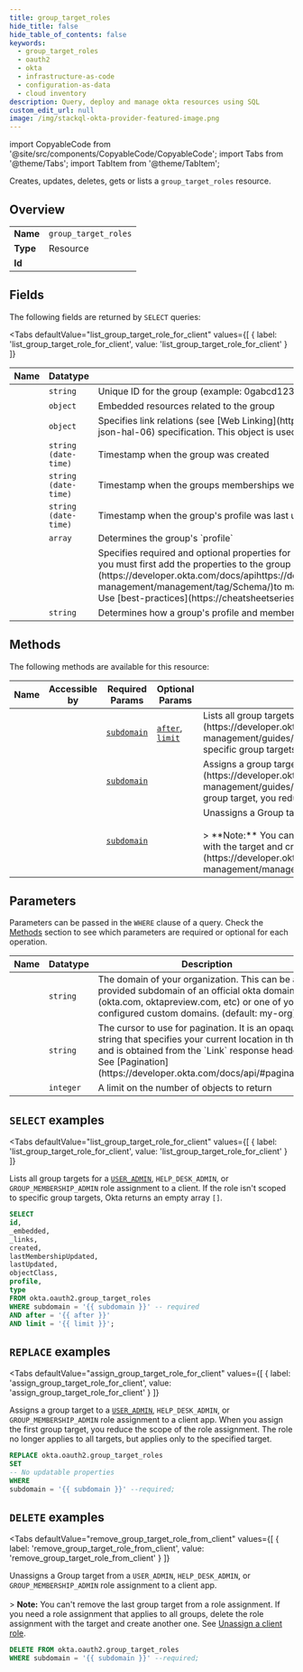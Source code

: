 ```yaml
--- 
title: group_target_roles
hide_title: false
hide_table_of_contents: false
keywords:
  - group_target_roles
  - oauth2
  - okta
  - infrastructure-as-code
  - configuration-as-data
  - cloud inventory
description: Query, deploy and manage okta resources using SQL
custom_edit_url: null
image: /img/stackql-okta-provider-featured-image.png
---
```


import CopyableCode from '@site/src/components/CopyableCode/CopyableCode';
import Tabs from '@theme/Tabs';
import TabItem from '@theme/TabItem';

Creates, updates, deletes, gets or lists a <code>group_target_roles</code> resource.

## Overview
<table><tbody>
<tr><td><b>Name</b></td><td><code>group_target_roles</code></td></tr>
<tr><td><b>Type</b></td><td>Resource</td></tr>
<tr><td><b>Id</b></td><td><CopyableCode code="okta.oauth2.group_target_roles" /></td></tr>
</tbody></table>

## Fields

The following fields are returned by `SELECT` queries:

<Tabs
    defaultValue="list_group_target_role_for_client"
    values={[
        { label: 'list_group_target_role_for_client', value: 'list_group_target_role_for_client' }
    ]}
>
<TabItem value="list_group_target_role_for_client">

<table>
<thead>
    <tr>
    <th>Name</th>
    <th>Datatype</th>
    <th>Description</th>
    </tr>
</thead>
<tbody>
<tr>
    <td><CopyableCode code="id" /></td>
    <td><code>string</code></td>
    <td>Unique ID for the group (example: 0gabcd1234)</td>
</tr>
<tr>
    <td><CopyableCode code="_embedded" /></td>
    <td><code>object</code></td>
    <td>Embedded resources related to the group</td>
</tr>
<tr>
    <td><CopyableCode code="_links" /></td>
    <td><code>object</code></td>
    <td>Specifies link relations (see [Web Linking](https://www.rfc-editor.org/rfc/rfc8288)) available using the [JSON Hypertext Application Language](https://datatracker.ietf.org/doc/html/draft-kelly-json-hal-06) specification. This object is used for dynamic discovery of related resources and lifecycle operations.</td>
</tr>
<tr>
    <td><CopyableCode code="created" /></td>
    <td><code>string (date-time)</code></td>
    <td>Timestamp when the group was created</td>
</tr>
<tr>
    <td><CopyableCode code="lastMembershipUpdated" /></td>
    <td><code>string (date-time)</code></td>
    <td>Timestamp when the groups memberships were last updated</td>
</tr>
<tr>
    <td><CopyableCode code="lastUpdated" /></td>
    <td><code>string (date-time)</code></td>
    <td>Timestamp when the group's profile was last updated</td>
</tr>
<tr>
    <td><CopyableCode code="objectClass" /></td>
    <td><code>array</code></td>
    <td>Determines the group's `profile`</td>
</tr>
<tr>
    <td><CopyableCode code="profile" /></td>
    <td><code></code></td>
    <td>Specifies required and optional properties for a group. The `objectClass` of a group determines which additional properties are available.  You can extend group profiles with custom properties, but you must first add the properties to the group profile schema before you can reference them. Use the Profile Editor in the Admin Console or the [Schemas API](https://developer.okta.com/docs/apihttps://developer.okta.com/docs/apihttps://developer.okta.com/docs/apihttps://developer.okta.com/docs/apihttps://developer.okta.com/docs/api/openapi/okta-management/management/tag/Schema/)to manage schema extensions.  Custom properties can contain HTML tags. It is the client's responsibility to escape or encode this data before displaying it. Use [best-practices](https://cheatsheetseries.owasp.org/cheatsheets/Cross_Site_Scripting_Prevention_Cheat_Sheet.html) to prevent cross-site scripting.</td>
</tr>
<tr>
    <td><CopyableCode code="type" /></td>
    <td><code>string</code></td>
    <td>Determines how a group's profile and memberships are managed</td>
</tr>
</tbody>
</table>
</TabItem>
</Tabs>

## Methods

The following methods are available for this resource:

<table>
<thead>
    <tr>
    <th>Name</th>
    <th>Accessible by</th>
    <th>Required Params</th>
    <th>Optional Params</th>
    <th>Description</th>
    </tr>
</thead>
<tbody>
<tr>
    <td><a href="#list_group_target_role_for_client"><CopyableCode code="list_group_target_role_for_client" /></a></td>
    <td><CopyableCode code="select" /></td>
    <td><a href="#parameter-subdomain"><code>subdomain</code></a></td>
    <td><a href="#parameter-after"><code>after</code></a>, <a href="#parameter-limit"><code>limit</code></a></td>
    <td>Lists all group targets for a [`USER_ADMIN`](https://developer.okta.com/docs/apihttps://developer.okta.com/docs/apihttps://developer.okta.com/docs/api/openapi/okta-management/guides/roles/#standard-roles), `HELP_DESK_ADMIN`, or `GROUP_MEMBERSHIP_ADMIN` role assignment to a client. If the role isn't scoped to specific group targets, Okta returns an empty array `[]`.</td>
</tr>
<tr>
    <td><a href="#assign_group_target_role_for_client"><CopyableCode code="assign_group_target_role_for_client" /></a></td>
    <td><CopyableCode code="replace" /></td>
    <td><a href="#parameter-subdomain"><code>subdomain</code></a></td>
    <td></td>
    <td>Assigns a group target to a [`USER_ADMIN`](https://developer.okta.com/docs/apihttps://developer.okta.com/docs/apihttps://developer.okta.com/docs/api/openapi/okta-management/guides/roles/#standard-roles), `HELP_DESK_ADMIN`, or `GROUP_MEMBERSHIP_ADMIN` role assignment to a client app. When you assign the first group target, you reduce the scope of the role assignment. The role no longer applies to all targets, but applies only to the specified target.</td>
</tr>
<tr>
    <td><a href="#remove_group_target_role_from_client"><CopyableCode code="remove_group_target_role_from_client" /></a></td>
    <td><CopyableCode code="delete" /></td>
    <td><a href="#parameter-subdomain"><code>subdomain</code></a></td>
    <td></td>
    <td>Unassigns a Group target from a `USER_ADMIN`, `HELP_DESK_ADMIN`, or `GROUP_MEMBERSHIP_ADMIN` role assignment to a client app.<br /><br />&gt; **Note:** You can't remove the last group target from a role assignment. If you need a role assignment that applies to all groups, delete the role assignment with the target and create another one. See [Unassign a client role](https://developer.okta.com/docs/apihttps://developer.okta.com/docs/apihttps://developer.okta.com/docs/apihttps://developer.okta.com/docs/api/openapi/okta-management/management/tag/RoleAssignmentClient/#tag/RoleAssignmentClient/operation/deleteRoleFromClient).</td>
</tr>
</tbody>
</table>

## Parameters

Parameters can be passed in the `WHERE` clause of a query. Check the [Methods](#methods) section to see which parameters are required or optional for each operation.

<table>
<thead>
    <tr>
    <th>Name</th>
    <th>Datatype</th>
    <th>Description</th>
    </tr>
</thead>
<tbody>
<tr id="parameter-subdomain">
    <td><CopyableCode code="subdomain" /></td>
    <td><code>string</code></td>
    <td>The domain of your organization. This can be a provided subdomain of an official okta domain (okta.com, oktapreview.com, etc) or one of your configured custom domains. (default: my-org)</td>
</tr>
<tr id="parameter-after">
    <td><CopyableCode code="after" /></td>
    <td><code>string</code></td>
    <td>The cursor to use for pagination. It is an opaque string that specifies your current location in the list and is obtained from the `Link` response header. See [Pagination](https://developer.okta.com/docs/api/#pagination).</td>
</tr>
<tr id="parameter-limit">
    <td><CopyableCode code="limit" /></td>
    <td><code>integer</code></td>
    <td>A limit on the number of objects to return</td>
</tr>
</tbody>
</table>

## `SELECT` examples

<Tabs
    defaultValue="list_group_target_role_for_client"
    values={[
        { label: 'list_group_target_role_for_client', value: 'list_group_target_role_for_client' }
    ]}
>
<TabItem value="list_group_target_role_for_client">

Lists all group targets for a [`USER_ADMIN`](https://developer.okta.com/docs/apihttps://developer.okta.com/docs/apihttps://developer.okta.com/docs/api/openapi/okta-management/guides/roles/#standard-roles), `HELP_DESK_ADMIN`, or `GROUP_MEMBERSHIP_ADMIN` role assignment to a client. If the role isn't scoped to specific group targets, Okta returns an empty array `[]`.

```sql
SELECT
id,
_embedded,
_links,
created,
lastMembershipUpdated,
lastUpdated,
objectClass,
profile,
type
FROM okta.oauth2.group_target_roles
WHERE subdomain = '{{ subdomain }}' -- required
AND after = '{{ after }}'
AND limit = '{{ limit }}';
```
</TabItem>
</Tabs>


## `REPLACE` examples

<Tabs
    defaultValue="assign_group_target_role_for_client"
    values={[
        { label: 'assign_group_target_role_for_client', value: 'assign_group_target_role_for_client' }
    ]}
>
<TabItem value="assign_group_target_role_for_client">

Assigns a group target to a [`USER_ADMIN`](https://developer.okta.com/docs/apihttps://developer.okta.com/docs/apihttps://developer.okta.com/docs/api/openapi/okta-management/guides/roles/#standard-roles), `HELP_DESK_ADMIN`, or `GROUP_MEMBERSHIP_ADMIN` role assignment to a client app. When you assign the first group target, you reduce the scope of the role assignment. The role no longer applies to all targets, but applies only to the specified target.

```sql
REPLACE okta.oauth2.group_target_roles
SET 
-- No updatable properties
WHERE 
subdomain = '{{ subdomain }}' --required;
```
</TabItem>
</Tabs>


## `DELETE` examples

<Tabs
    defaultValue="remove_group_target_role_from_client"
    values={[
        { label: 'remove_group_target_role_from_client', value: 'remove_group_target_role_from_client' }
    ]}
>
<TabItem value="remove_group_target_role_from_client">

Unassigns a Group target from a `USER_ADMIN`, `HELP_DESK_ADMIN`, or `GROUP_MEMBERSHIP_ADMIN` role assignment to a client app.<br /><br />&gt; **Note:** You can't remove the last group target from a role assignment. If you need a role assignment that applies to all groups, delete the role assignment with the target and create another one. See [Unassign a client role](https://developer.okta.com/docs/apihttps://developer.okta.com/docs/apihttps://developer.okta.com/docs/apihttps://developer.okta.com/docs/api/openapi/okta-management/management/tag/RoleAssignmentClient/#tag/RoleAssignmentClient/operation/deleteRoleFromClient).

```sql
DELETE FROM okta.oauth2.group_target_roles
WHERE subdomain = '{{ subdomain }}' --required;
```
</TabItem>
</Tabs>
